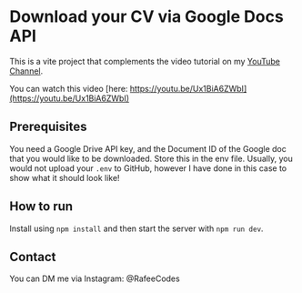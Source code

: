 # Download your CV via Google Docs API

This is a vite project that complements the video tutorial on my [YouTube Channel](https://www.youtube.com/@RafeeJ).

You can watch this video [here: https://youtu.be/Ux1BiA6ZWbI](https://youtu.be/Ux1BiA6ZWbI)

## Prerequisites
You need a Google Drive API key, and the Document ID of the Google doc that you would like to be downloaded. Store this in the env file. Usually, you would not upload your `.env` to GitHub, however I have done in this case to show what it should look like!

## How to run
Install using `npm install` and then start the server with `npm run dev`. 

## Contact
You can DM me via Instagram: @RafeeCodes
